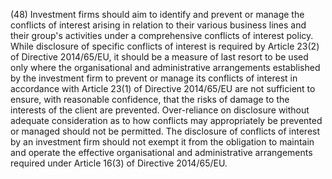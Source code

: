 (48) Investment firms should aim to identify and prevent or manage the conflicts of interest arising in relation to their various business lines and their group's activities under a comprehensive conflicts of interest policy. While disclosure of specific conflicts of interest is required by Article 23(2) of Directive 2014/65/EU, it should be a measure of last resort to be used only where the organisational and administrative arrangements established by the investment firm to prevent or manage its conflicts of interest in accordance with Article 23(1) of Directive 2014/65/EU are not sufficient to ensure, with reasonable confidence, that the risks of damage to the interests of the client are prevented. Over-reliance on disclosure without adequate consideration as to how conflicts may appropriately be prevented or managed should not be permitted. The disclosure of conflicts of interest by an investment firm should not exempt it from the obligation to maintain and operate the effective organisational and administrative arrangements required under Article 16(3) of Directive 2014/65/EU.
